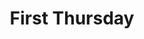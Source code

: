 ---
title: First Thursday
start: "2019-10-03"
location: Indiana University, Bloomington, IN
credit: 
images: [image01-lg.jpg, image02-lg.jpg]
thumbs: [image01-thb.jpg, image02-thb.jpg]
---